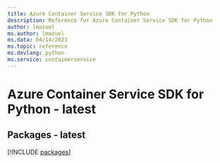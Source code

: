 ```yaml
---
title: Azure Container Service SDK for Python
description: Reference for Azure Container Service SDK for Python
author: lmazuel
ms.author: lmazuel
ms.data: 04/14/2023
ms.topic: reference
ms.devlang: python
ms.service: containerservice
---
```

# Azure Container Service SDK for Python - latest
## Packages - latest
[!INCLUDE [packages](container-service-index.md)]